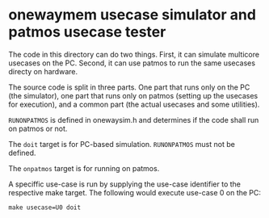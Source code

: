 onewaymem usecase simulator and patmos usecase tester
=====================================================

The code in this directory can do two things. First, it can simulate multicore usecases on
the PC. Second, it can use patmos to run the same usecases directy on hardware. 

The source code is split in three parts. One part that runs only on the PC (the simulator), one part that runs only on patmos (setting up the usecases for execution), and a common part (the actual usecases and some utilities). 

`RUNONPATMOS` is defined in onewaysim.h and determines if the code shall run on patmos or not.

The `doit` target is for PC-based simulation. `RUNONPATMOS` must not be defined.

The `onpatmos` target is for running on patmos. 

A speciffic use-case is run by supplying the use-case identifier to the respective make target. The following would execute use-case 0 on the PC:

```
make usecase=U0 doit
```
